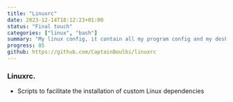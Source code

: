 ```yaml
---
title: "Linuxrc"
date: 2023-12-14T18:12:23+01:00
status: "Final touch"
categories: ["linux", "bash"]
summary: "My linux config, it contain all my program config and my desktop environment"
progress: 85
github: https://github.com/CaptainBoulbi/linuxrc
---
```


### Linuxrc.

- Scripts to facilitate the installation of custom Linux dependencies